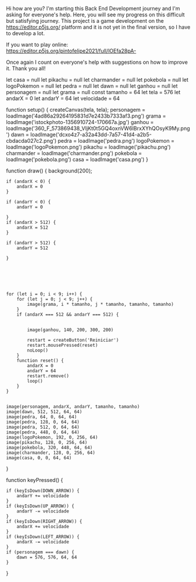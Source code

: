 Hi how are you?
I'm starting this Back End Development journey and I'm asking for everyone's help.
Here, you will see my progress on this difficult but satisfying journey.
This project is a game development on the https://editor.p5js.org/ platform and it is not yet in the final version, so I have to develop a lot.

If you want to play online:
https://editor.p5js.org/pintofelipe2021/full/lOEfa28pA-

Once again I count on everyone's help with suggestions on how to improve it. Thank you all!


let casa = null
let pikachu = null
let charmander = null
let pokebola = null
let logoPokemon = null
let pedra = null
let dawn = null
let ganhou = null
let personagem = null
let grama = null
const tamanho = 64
let tela = 576
let andarX = 0
let andarY = 64
let velocidade = 64

function setup() {
    createCanvas(tela, tela);
    personagem = loadImage('4ad86a29264195831d7e2433b7333af3.png')
    grama = loadImage('istockphoto-1356910724-170667a.jpg')
    ganhou = loadImage('360_F_573869438_VIjKt0t5GQ4oxnVW6IBrxXYhQOsyK9My.png')
    dawn = loadImage('dcxo4z7-a32a43dd-7a57-41d4-a2b5-cbdacda027c2.png')
    pedra = loadImage('pedra.png')
    logoPokemon = loadImage('logoPokemon.png')
    pikachu = loadImage('pikachu.png')
    charmander = loadImage('charmander.png')
    pokebola = loadImage('pokebola.png')
    casa = loadImage('casa.png')
}

function draw() {
    background(200);

    if (andarX < 0) {
        andarX = 0
    }

    if (andarY < 0) {
        andarY = 0

    }
    if (andarX > 512) {
        andarX = 512
    }

    if (andarY > 512) {
        andarY = 512

    }






    for (let i = 0; i < 9; i++) {
        for (let j = 0; j < 9; j++) {
            image(grama, i * tamanho, j * tamanho, tamanho, tamanho)
        }
        if (andarX === 512 && andarY === 512) {


            image(ganhou, 140, 200, 300, 200)

            restart = createButton('Reiniciar')
            restart.mousePressed(reset)
            noLoop()
        }
        function reset() {
            andarX = 0
            andarY = 64
            restart.remove()
            loop()
        }
    }


    image(personagem, andarX, andarY, tamanho, tamanho)
    image(dawn, 512, 512, 64, 64)
    image(pedra, 64, 0, 64, 64)
    image(pedra, 128, 0, 64, 64)
    image(pedra, 512, 0, 64, 64)
    image(pedra, 448, 0, 64, 64)
    image(logoPokemon, 192, 0, 256, 64)
    image(pikachu, 128, 0, 256, 64)
    image(pokebola, 320, 448, 64, 64)
    image(charmander, 128, 0, 256, 64)
    image(casa, 0, 0, 64, 64)

}

function keyPressed() {

    if (keyIsDown(DOWN_ARROW)) {
        andarY += velocidade
    }
    if (keyIsDown(UP_ARROW)) {
        andarY -= velocidade
    }
    if (keyIsDown(RIGHT_ARROW)) {
        andarX += velocidade
    }
    if (keyIsDown(LEFT_ARROW)) {
        andarX -= velocidade
    }
    if (personagem === dawn) {
        dawn = 576, 576, 64, 64
    }
}
